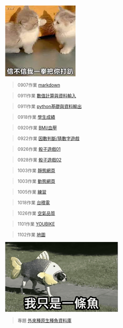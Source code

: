 ![打架貓](下載.jpg)
> 0907作業 [markdown](./2023.09.07hw/README.md)

> 0911作業 [數值計算與資料輸入](./2023.09.11hw/數值計算與資料輸入.ipynb)

> 0911作業 [python基礎與資料輸出](./2023.09.11hw/python基礎與資料輸出.ipynb)

> 0918作業 [學生成績](./2023.09.18hw/2023.09.18hw.ipynb)

> 0920作業 [BMI/血壓](./2023.09.20hw/2023.09.20.hw.ipynb)

> 0922作業 [因數判斷/猜數字遊戲](./2023.09.22hw/2023.09.22.hw.ipynb)

> 0926作業 [骰子遊戲01](./2023.09.26hw/2023.09.26hw.ipynb)

> 0928作業 [骰子遊戲02](./2023.09.28hw/2023.09.28hw.ipynb)

> 1003作業 [靜態網頁](https://webhw-1.onrender.com)

> 1003作業 [動態網頁](https://webhw-2.onrender.com)

> 1005作業 [練習](./2023.10.05hw/2023.10.05hw.ipynb)

> 1018作業 [台積電](./2023.10.18hw/10.18hw.ipynbb)

> 1026作業 [空氣品質](./2023.10.26hw/air.ipynb)

> 1101作業 [YOUBIKE](./2023.11.01hw)

> 1102作業 [地圖](./2023.11.02hw/map.py)

![魚](fish.gif)

> 專題 [外來種原生種魚資料庫](./何秉哲_陳宇彣_江珮雲-專題-台灣魚類資料庫/)





